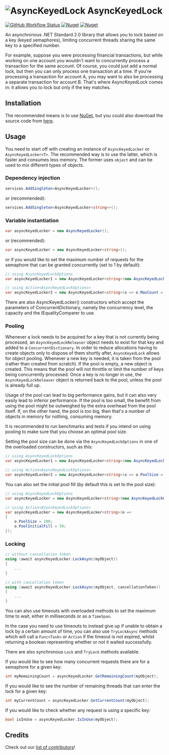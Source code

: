 # ![AsyncKeyedLock](https://raw.githubusercontent.com/MarkCiliaVincenti/AsyncKeyedLock/master/logo32.png) AsyncKeyedLock
[![GitHub Workflow Status](https://img.shields.io/github/actions/workflow/status/MarkCiliaVincenti/AsyncKeyedLock/dotnet.yml?branch=master&logo=github&style=for-the-badge)](https://actions-badge.atrox.dev/MarkCiliaVincenti/AsyncKeyedLock/goto?ref=master) [![Nuget](https://img.shields.io/nuget/v/AsyncKeyedLock?label=AsyncKeyedLock&logo=nuget&style=for-the-badge)](https://www.nuget.org/packages/AsyncKeyedLock) [![Nuget](https://img.shields.io/nuget/dt/AsyncKeyedLock?logo=nuget&style=for-the-badge)](https://www.nuget.org/packages/AsyncKeyedLock)

An asynchronous .NET Standard 2.0 library that allows you to lock based on a key (keyed semaphores), limiting concurrent threads sharing the same key to a specified number.

For example, suppose you were processing financial transactions, but while working on one account you wouldn't want to concurrently process a transaction for the same account. Of course, you could just add a normal lock, but then you can only process one transaction at a time. If you're processing a transaction for account A, you may want to also be processing a separate transaction for account B. That's where AsyncKeyedLock comes in: it allows you to lock but only if the key matches.

## Installation
The recommended means is to use [NuGet](https://www.nuget.org/packages/AsyncKeyedLock), but you could also download the source code from [here](https://github.com/MarkCiliaVincenti/AsyncKeyedLock/releases).

## Usage
You need to start off with creating an instance of `AsyncKeyedLocker` or `AsyncKeyedLocker<T>`. The recommended way is to use the latter, which is faster and consumes less memory. The former uses `object` and can be used to mix different types of objects.

### Dependency injection
```csharp
services.AddSingleton<AsyncKeyedLocker>();
```

or (recommended):

```csharp
services.AddSingleton<AsyncKeyedLocker<string>>();
```

### Variable instantiation
```csharp
var asyncKeyedLocker = new AsyncKeyedLocker();
```

or (recommended):

```csharp
var asyncKeyedLocker = new AsyncKeyedLocker<string>();
```

or if you would like to set the maximum number of requests for the semaphore that can be granted concurrently (set to 1 by default):

```csharp
// using AsyncKeyedLockOptions
var asyncKeyedLocker1 = new AsyncKeyedLocker<string>(new AsyncKeyedLockOptions(maxCount: 2));

// using Action<AsyncKeyedLockOptions>
var asyncKeyedLocker2 = new AsyncKeyedLocker<string>(o => o.MaxCount = 2);
```

There are also AsyncKeyedLocker<TKey>() constructors which accept the parameters of ConcurrentDictionary, namely the concurrency level, the capacity and the IEqualityComparer<TKey> to use.

### Pooling
Whenever a lock needs to be acquired for a key that is not currently being processed, an `AsyncKeyedLockReleaser` object needs to exist for that key and added to a `ConcurrentDictionary`. In order to reduce allocations having to create objects only to dispose of them shortly after, `AsyncKeyedLock` allows for object pooling. Whenever a new key is needed, it is taken from the pool (rather than created from scratch). If the pool is empty, a new object is created. This means that the pool will not throttle or limit the number of keys being concurrently processed. Once a key is no longer in use, the `AsyncKeyedLockReleaser` object is returned back to the pool, unless the pool is already full up.

Usage of the pool can lead to big performance gains, but it can also very easily lead to inferior performance. If the pool is too small, the benefit from using the pool might be outweighed by the extra overhead from the pool itself. If, on the other hand, the pool is too big, then that's a number of objects in memory for nothing, consuming memory.

It is recommended to run benchmarks and tests if you intend on using pooling to make sure that you choose an optimal pool size.

Setting the pool size can be done via the `AsyncKeyedLockOptions` in one of the overloaded constructors, such as this:

```csharp
// using AsyncKeyedLockOptions
var asyncKeyedLocker1 = new AsyncKeyedLocker<string>(new AsyncKeyedLockOptions(poolSize: 100));

// using Action<AsyncKeyedLockOptions>
var asyncKeyedLocker2 = new AsyncKeyedLocker<string>(o => o.PoolSize = 100);
```

You can also set the initial pool fill (by default this is set to the pool size):

```csharp
// using AsyncKeyedLockOptions
var asyncKeyedLocker = new AsyncKeyedLocker<string>(new AsyncKeyedLockOptions(poolSize: 100, poolInitialFill: 50));

// using Action<AsyncKeyedLockOptions>
var asyncKeyedLocker = new AsyncKeyedLocker<string>(o =>
{
	o.PoolSize = 100;
	o.PoolInitialFill = 50;
});
```

### Locking
```csharp
// without cancellation token
using (await asyncKeyedLocker.LockAsync(myObject))
{
	...
}

// with cancellation token
using (await asyncKeyedLocker.LockAsync(myObject, cancellationToken))
{
	...
}
```

You can also use timeouts with overloaded methods to set the maximum time to wait, either in milliseconds or as a `TimeSpan`.

In the case you need to use timeouts to instead give up if unable to obtain a lock by a certain amount of time, you can also use `TryLockAsync` methods which will call a `Func<Task>` or `Action` if the timeout is not expired, whilst returning a boolean representing whether or not it waited successfully.

There are also synchronous `Lock` and `TryLock` methods available.

If you would like to see how many concurrent requests there are for a semaphore for a given key:
```csharp
int myRemainingCount = asyncKeyedLocker.GetRemainingCount(myObject);
```

If you would like to see the number of remaining threads that can enter the lock for a given key:
```csharp
int myCurrentCount = asyncKeyedLocker.GetCurrentCount(myObject);
```

If you would like to check whether any request is using a specific key:
```csharp
bool isInUse = asyncKeyedLocker.IsInUse(myObject);
```

## Credits
Check out our [list of contributors](https://github.com/MarkCiliaVincenti/AsyncKeyedLock/blob/master/CONTRIBUTORS.md)!